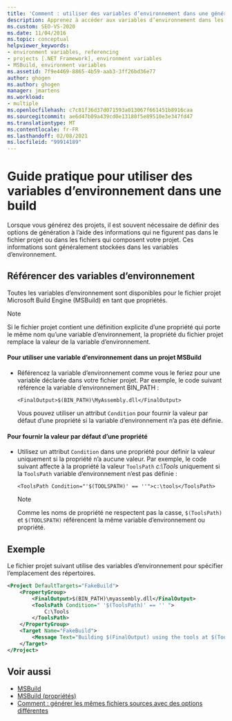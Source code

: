 ```yaml
---
title: 'Comment : utiliser des variables d’environnement dans une génération | Microsoft Docs'
description: Apprenez à accéder aux variables d’environnement dans les fichiers projet MSBuild et utilisez des variables d’environnement pour définir des options de génération sans modifier le fichier projet.
ms.custom: SEO-VS-2020
ms.date: 11/04/2016
ms.topic: conceptual
helpviewer_keywords:
- environment variables, referencing
- projects [.NET Framework], environment variables
- MSBuild, environment variables
ms.assetid: 7f9e4469-8865-4b59-aab3-3ff26bd36e77
author: ghogen
ms.author: ghogen
manager: jmartens
ms.workload:
- multiple
ms.openlocfilehash: c7c81f36d37d071593a013067f661451b8916caa
ms.sourcegitcommit: ae6d47b09a439cd0e13180f5e89510e3e347fd47
ms.translationtype: MT
ms.contentlocale: fr-FR
ms.lasthandoff: 02/08/2021
ms.locfileid: "99914189"
---
```

# <a name="how-to-use-environment-variables-in-a-build"></a>Guide pratique pour utiliser des variables d’environnement dans une build

Lorsque vous générez des projets, il est souvent nécessaire de définir des options de génération à l’aide des informations qui ne figurent pas dans le fichier projet ou dans les fichiers qui composent votre projet. Ces informations sont généralement stockées dans les variables d’environnement.

## <a name="reference-environment-variables"></a>Référencer des variables d’environnement

 Toutes les variables d’environnement sont disponibles pour le fichier projet Microsoft Build Engine (MSBuild) en tant que propriétés.

> [!NOTE]
> Si le fichier projet contient une définition explicite d’une propriété qui porte le même nom qu’une variable d’environnement, la propriété du fichier projet remplace la valeur de la variable d’environnement.

#### <a name="to-use-an-environment-variable-in-an-msbuild-project"></a>Pour utiliser une variable d’environnement dans un projet MSBuild

- Référencez la variable d’environnement comme vous le feriez pour une variable déclarée dans votre fichier projet. Par exemple, le code suivant référence la variable d’environnement BIN_PATH :

   `<FinalOutput>$(BIN_PATH)\MyAssembly.dll</FinalOutput>`

  Vous pouvez utiliser un attribut `Condition` pour fournir la valeur par défaut d’une propriété si la variable d’environnement n’a pas été définie.

#### <a name="to-provide-a-default-value-for-a-property"></a>Pour fournir la valeur par défaut d’une propriété

- Utilisez un attribut `Condition` dans une propriété pour définir la valeur uniquement si la propriété n’a aucune valeur. Par exemple, le code suivant affecte à la propriété la valeur `ToolsPath` *c:\Tools* uniquement si la `ToolsPath` variable d’environnement n’est pas définie :

     `<ToolsPath Condition="'$(TOOLSPATH)' == ''">c:\tools</ToolsPath>`

    > [!NOTE]
    > Comme les noms de propriété ne respectent pas la casse, `$(ToolsPath)` et `$(TOOLSPATH)` référencent la même variable d’environnement ou propriété.

## <a name="example"></a>Exemple

 Le fichier projet suivant utilise des variables d’environnement pour spécifier l’emplacement des répertoires.

```xml
<Project DefaultTargets="FakeBuild">
    <PropertyGroup>
        <FinalOutput>$(BIN_PATH)\myassembly.dll</FinalOutput>
        <ToolsPath Condition=" '$(ToolsPath)' == '' ">
            C:\Tools
        </ToolsPath>
    </PropertyGroup>
    <Target Name="FakeBuild">
        <Message Text="Building $(FinalOutput) using the tools at $(ToolsPath)..."/>
    </Target>
</Project>
```

## <a name="see-also"></a>Voir aussi

- [MSBuild](../msbuild/msbuild.md)
- [MSBuild (propriétés)](../msbuild/msbuild-properties.md)
- [Comment : générer les mêmes fichiers sources avec des options différentes](../msbuild/how-to-build-the-same-source-files-with-different-options.md)
